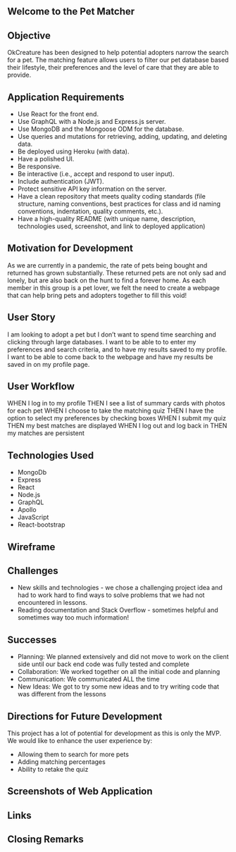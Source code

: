 ## Welcome to the Pet Matcher

## Objective

OkCreature has been designed to help potential adopters narrow the search for a pet. The matching feature allows users to filter our pet database based their lifestyle, their preferences and the level of care that they are able to provide. 

## Application Requirements

- Use React for the front end.
- Use GraphQL with a Node.js and Express.js server.
- Use MongoDB and the Mongoose ODM for the database.
- Use queries and mutations for retrieving, adding, updating, and deleting data.
- Be deployed using Heroku (with data).
- Have a polished UI.
- Be responsive.
- Be interactive (i.e., accept and respond to user input).
- Include authentication (JWT).
- Protect sensitive API key information on the server.
- Have a clean repository that meets quality coding standards (file structure, naming conventions, best practices for class and id naming conventions, indentation, quality comments, etc.).
- Have a high-quality README (with unique name, description, technologies used, screenshot, and link to deployed application)

## Motivation for Development

As we are currently in a pandemic, the rate of pets being bought and returned has grown substantially. These returned pets are not only sad and lonely, but are also back on the hunt to find a forever home. As each member in this group is a pet lover, we felt the need to create a webpage that can help bring pets and adopters together to fill this void!

## User Story

I am looking to adopt a pet but I don’t want to spend time searching and clicking through large databases. 
I want to be able to to enter my preferences and search criteria, and to have my results saved to my profile.
I want to be able to come back to the webpage and have my results be saved in on my profile page.

## User Workflow

WHEN I log in to my profile
THEN I see a list of summary cards with photos for each pet
WHEN I choose to take the matching quiz
THEN I have the option to select my preferences by checking boxes
WHEN I submit my quiz 
THEN my best matches are displayed
WHEN I log out and log back in
THEN my matches are persistent

## Technologies Used

- MongoDb
- Express
- React
- Node.js
- GraphQL
- Apollo
- JavaScript
- React-bootstrap

## Wireframe




## Challenges

- New skills and technologies - we chose a challenging project idea and had to work hard to find ways to solve problems that we had not encountered in lessons.
- Reading documentation and Stack Overflow - sometimes helpful and sometimes way too much information!

## Successes

- Planning: We planned extensively and did not move to work on the client side until our back end code was fully tested and complete
- Collaboration: We worked together on all the initial code and planning
- Communication: We communicated ALL the time
- New Ideas: We got to try some new ideas and to try writing code that was different from the lessons

## Directions for Future Development

This project has a lot of potential for development as this is only the MVP. We would like to enhance the user experience by:

- Allowing them to search for more pets
- Adding matching percentages
- Ability to retake the quiz


## Screenshots of Web Application



## Links



## Closing Remarks